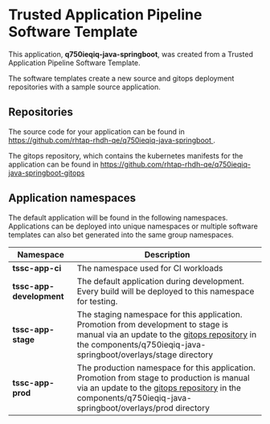# Trusted Application Pipeline Software Template

This application, **q750ieqiq-java-springboot**, was created from a Trusted Application Pipeline Software Template.

The software templates create a new source and gitops deployment repositories with a sample source application. 

## Repositories

The source code for your application can be found in [https://github.com/rhtap-rhdh-qe/q750ieqiq-java-springboot ](https://github.com/rhtap-rhdh-qe/q750ieqiq-java-springboot ).
 
The gitops repository, which contains the kubernetes manifests for the application can be found in 
[https://github.com/rhtap-rhdh-qe/q750ieqiq-java-springboot-gitops ](https://github.com/rhtap-rhdh-qe/q750ieqiq-java-springboot-gitops ) 

## Application namespaces 

The default application will be found in the following namespaces. Applications can be deployed into unique namespaces or multiple software templates can also bet generated into the same group namespaces.  

|  Namespace   |  Description   |  
| -------- | -------- |
| **tssc-app-ci** | The namespace used for CI workloads |
| **tssc-app-development** | The default application during development. Every build will be deployed to this namespace for testing. |
| **tssc-app-stage** | The staging namespace for this application. Promotion from development to stage is manual via an update to the [gitops repository](https://github.com/rhtap-rhdh-qe/q750ieqiq-java-springboot-gitops ) in the components/q750ieqiq-java-springboot/overlays/stage directory |
| **tssc-app-prod** | The production namespace for this application. Promotion from stage to production is manual via an update to the [gitops repository](https://github.com/rhtap-rhdh-qe/q750ieqiq-java-springboot-gitops ) in the components/q750ieqiq-java-springboot/overlays/prod directory |